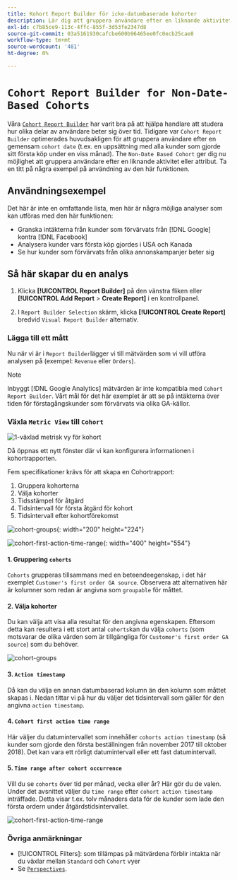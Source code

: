 ```yaml
---
title: Kohort Report Builder för icke-datumbaserade kohorter
description: Lär dig att gruppera användare efter en liknande aktivitet eller attribut.
exl-id: c7b85ce9-113c-4ffc-855f-3d53fe2347d8
source-git-commit: 03a5161930cafcbe600b96465ee0fc0ecb25cae8
workflow-type: tm+mt
source-wordcount: '481'
ht-degree: 0%

---
```


# `Cohort Report Builder for Non-Date-Based Cohorts`

Våra [`Cohort Report Builder`](../dev-reports/cohort-rpt-bldr.md) har varit bra på att hjälpa handlare att studera hur olika delar av användare beter sig över tid. Tidigare var `Cohort Report Builder` optimerades huvudsakligen för att gruppera användare efter en gemensam `cohort date` (t.ex. en uppsättning med alla kunder som gjorde sitt första köp under en viss månad). The `Non-Date Based Cohort` ger dig nu möjlighet att gruppera användare efter en liknande aktivitet eller attribut. Ta en titt på några exempel på användning av den här funktionen.

## Användningsexempel

Det här är inte en omfattande lista, men här är några möjliga analyser som kan utföras med den här funktionen:

* Granska intäkterna från kunder som förvärvats från [!DNL Google] kontra [!DNL Facebook]
* Analysera kunder vars första köp gjordes i USA och Kanada
* Se hur kunder som förvärvats från olika annonskampanjer beter sig

## Så här skapar du en analys

1. Klicka **[!UICONTROL Report Builder]** på den vänstra fliken eller **[!UICONTROL Add Report** > **Create Report]** i en kontrollpanel.

1. I `Report Builder Selection` skärm, klicka **[!UICONTROL Create Report]** bredvid `Visual Report Builder` alternativ.

### Lägga till ett mått

Nu när vi är i `Report Builder`lägger vi till mätvärden som vi vill utföra analysen på (exempel: `Revenue` eller `Orders`).

>[!NOTE]
>
>Inbyggt [!DNL Google Analytics] mätvärden är inte kompatibla med `Cohort Report Builder`. Vårt mål för det här exemplet är att se på intäkterna över tiden för förstagångskunder som förvärvats via olika GA-källor.

### Växla `Metric View` till `Cohort`

![1-växlad metrisk vy för kohort](../../assets/1-toggle-metric-view-to-cohort.png)

Då öppnas ett nytt fönster där vi kan konfigurera informationen i kohortrapporten.

Fem specifikationer krävs för att skapa en Cohortrapport:

1. Gruppera kohorterna
1. Välja kohorter
1. Tidsstämpel för åtgärd
1. Tidsintervall för första åtgärd för kohort
1. Tidsintervall efter kohortförekomst

![cohort-groups](../../assets/2-cohort-groups.png){: width=&quot;200&quot; height=&quot;224&quot;}

![cohort-first-action-time-range](../../assets/3-cohort-first-action-time-range.png){: width=&quot;400&quot; height=&quot;554&quot;}

#### 1. Gruppering `cohorts`

`Cohorts` grupperas tillsammans med en beteendeegenskap, i det här exemplet `Customer's first order GA source`. Observera att alternativen här är kolumner som redan är angivna som `groupable` för måttet.

#### 2. Välja kohorter

Du kan välja att visa alla resultat för den angivna egenskapen. Eftersom detta kan resultera i ett stort antal `cohorts`kan du välja `cohorts` (som motsvarar de olika värden som är tillgängliga för `Customer's first order GA source`) som du behöver.

![cohort-groups](../../assets/4-cohort-groups.png)<!--{: width="300" height="338"}-->

#### 3. `Action timestamp`

Då kan du välja en annan datumbaserad kolumn än den kolumn som måttet skapas i. Nedan tittar vi på hur du väljer det tidsintervall som gäller för den angivna `action timestamp`.

#### 4. `Cohort first action time range`

Här väljer du datumintervallet som innehåller `cohorts action timestamp` (så kunder som gjorde den första beställningen från november 2017 till oktober 2018). Det kan vara ett rörligt datumintervall eller ett fast datumintervall.

#### 5. `Time range after cohort occurrence`

Vill du se `cohorts` över tid per månad, vecka eller år? Här gör du de valen. Under det avsnittet väljer du `time range` efter `cohort action timestamp` inträffade. Detta visar t.ex. tolv månaders data för de kunder som lade den första ordern under åtgärdstidsintervallet.

![cohort-first-action-time-range](../../assets/5-cohort-first-action-time-range.png)<!--{: width="400" height="557"}-->

### Övriga anmärkningar

* [!UICONTROL Filters]: som tillämpas på mätvärdena förblir intakta när du växlar mellan `Standard` och `Cohort` vyer
* Se [`Perspectives`](../../data-analyst/dev-reports/cohort-rpt-bldr.md).
